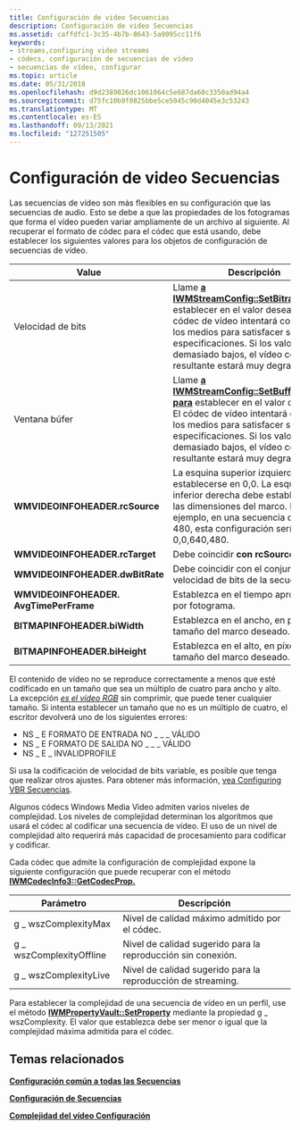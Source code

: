 ```yaml
---
title: Configuración de video Secuencias
description: Configuración de video Secuencias
ms.assetid: caffdfc1-3c35-4b7b-8643-5a9095cc11f6
keywords:
- streams,configuring video streams
- códecs, configuración de secuencias de vídeo
- secuencias de vídeo, configurar
ms.topic: article
ms.date: 05/31/2018
ms.openlocfilehash: d9d2389026dc1061064c5e687da60c3350ad94a4
ms.sourcegitcommit: d75fc10b9f0825bbe5ce5045c90d4045e3c53243
ms.translationtype: MT
ms.contentlocale: es-ES
ms.lasthandoff: 09/13/2021
ms.locfileid: "127251505"
---
```

# <a name="configuring-video-streams"></a>Configuración de video Secuencias

Las secuencias de vídeo son más flexibles en su configuración que las secuencias de audio. Esto se debe a que las propiedades de los fotogramas que forma el vídeo pueden variar ampliamente de un archivo al siguiente. Al recuperar el formato de códec para el códec que está usando, debe establecer los siguientes valores para los objetos de configuración de secuencias de vídeo.



| Value                                 | Descripción                                                                                                                                                                                                                                                                 |
|---------------------------------------|-----------------------------------------------------------------------------------------------------------------------------------------------------------------------------------------------------------------------------------------------------------------------------|
| Velocidad de bits                              | Llame [**a IWMStreamConfig::SetBitrate**](/previous-versions/windows/desktop/api/Wmsdkidl/nf-wmsdkidl-iwmstreamconfig-setbitrate) para establecer en el valor deseado. El códec de vídeo intentará comprimir los medios para satisfacer sus especificaciones. Si los valores son demasiado bajos, el vídeo comprimido resultante estará muy degradado.           |
| Ventana búfer                         | Llame [**a IWMStreamConfig::SetBufferWindow para**](/previous-versions/windows/desktop/api/Wmsdkidl/nf-wmsdkidl-iwmstreamconfig-setbufferwindow) establecer en el valor deseado. El códec de vídeo intentará comprimir los medios para satisfacer sus especificaciones. Si los valores son demasiado bajos, el vídeo comprimido resultante estará muy degradado. |
| **WMVIDEOINFOHEADER.rcSource**        | La esquina superior izquierda debe establecerse en 0,0. La esquina inferior derecha debe establecerse en las dimensiones del marco. Por ejemplo, en una secuencia de 640 x 480, esta configuración sería 0,0,640,480.                                                                                                |
| **WMVIDEOINFOHEADER.rcTarget**        | Debe coincidir **con rcSource**.                                                                                                                                                                                                                                                    |
| **WMVIDEOINFOHEADER.dwBitRate**       | Debe coincidir con el conjunto de velocidad de bits de la secuencia.                                                                                                                                                                                                                                 |
| **WMVIDEOINFOHEADER. AvgTimePerFrame** | Establezca en el tiempo aproximado por fotograma.                                                                                                                                                                                                                                      |
| **BITMAPINFOHEADER.biWidth**          | Establezca en el ancho, en píxeles, del tamaño del marco deseado.                                                                                                                                                                                                                     |
| **BITMAPINFOHEADER.biHeight**         | Establezca en el alto, en píxeles, del tamaño del marco deseado.                                                                                                                                                                                                                    |



 

El contenido de vídeo no se reproduce correctamente a menos que esté codificado en un tamaño que sea un múltiplo de cuatro para ancho y alto. La excepción [*es el vídeo RGB*](wmformat-glossary.md) sin comprimir, que puede tener cualquier tamaño. Si intenta establecer un tamaño que no es un múltiplo de cuatro, el escritor devolverá uno de los siguientes errores:

-   NS \_ E FORMATO DE ENTRADA NO \_ \_ \_ VÁLIDO
-   NS \_ E FORMATO DE SALIDA NO \_ \_ \_ VÁLIDO
-   NS \_ E \_ INVALIDPROFILE

Si usa la codificación de velocidad de bits variable, es posible que tenga que realizar otros ajustes. Para obtener más información, [vea Configuring VBR Secuencias](configuring-vbr-streams.md).

Algunos códecs Windows Media Video admiten varios niveles de complejidad. Los niveles de complejidad determinan los algoritmos que usará el códec al codificar una secuencia de vídeo. El uso de un nivel de complejidad alto requerirá más capacidad de procesamiento para codificar y codificar.

Cada códec que admite la configuración de complejidad expone la siguiente configuración que puede recuperar con el método [**IWMCodecInfo3::GetCodecProp.**](/previous-versions/windows/desktop/api/Wmsdkidl/nf-wmsdkidl-iwmcodecinfo3-getcodecprop)



| Parámetro                 | Descripción                                         |
|-------------------------|-----------------------------------------------------|
| g \_ wszComplexityMax     | Nivel de calidad máximo admitido por el códec.   |
| g \_ wszComplexityOffline | Nivel de calidad sugerido para la reproducción sin conexión.   |
| g \_ wszComplexityLive    | Nivel de calidad sugerido para la reproducción de streaming. |



 

Para establecer la complejidad de una secuencia de vídeo en un perfil, use el método [**IWMPropertyVault::SetProperty**](/previous-versions/windows/desktop/api/Wmsdkidl/nf-wmsdkidl-iwmpropertyvault-setproperty) mediante la propiedad g \_ wszComplexity. El valor que establezca debe ser menor o igual que la complejidad máxima admitida para el códec.

## <a name="related-topics"></a>Temas relacionados

<dl> <dt>

[**Configuración común a todas las Secuencias**](configuration-common-to-all-streams.md)
</dt> <dt>

[**Configuración de Secuencias**](configuring-streams.md)
</dt> <dt>

[**Complejidad del vídeo Configuración**](video-complexity-settings.md)
</dt> </dl>

 

 




